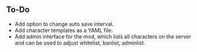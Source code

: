 To-Do
--------------
- Add option to change auto save interval.
- Add character templates as a YAML file.
- Add admin interface for the mod, which lists all characters on the server and can be used to adjust whitelist, banlist, adminlist.
